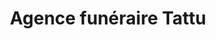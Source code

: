 ---
title: "Agence funéraire Tattu"
url: /baume-les-dames/agence-funeraire-tattu/
shop: Bestattungen
---